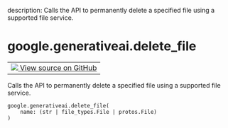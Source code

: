 description: Calls the API to permanently delete a specified file using a supported file service.

<div itemscope itemtype="http://developers.google.com/ReferenceObject">
<meta itemprop="name" content="google.generativeai.delete_file" />
<meta itemprop="path" content="Stable" />
</div>

# google.generativeai.delete_file

<!-- Insert buttons and diff -->

<table class="tfo-notebook-buttons tfo-api nocontent">
<td>
  <a target="_blank" href="https://github.com/google/generative-ai-python/blob/master/google/generativeai/files.py#L108-L116">
    <img src="https://www.tensorflow.org/images/GitHub-Mark-32px.png" />
    View source on GitHub
  </a>
</td>
</table>



Calls the API to permanently delete a specified file using a supported file service.


<pre class="devsite-click-to-copy prettyprint lang-py tfo-signature-link">
<code>google.generativeai.delete_file(
    name: (str | file_types.File | protos.File)
)
</code></pre>



<!-- Placeholder for "Used in" -->
